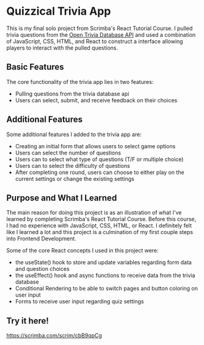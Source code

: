 # Quizzical Trivia App

This is my final solo project from Scrimba's React Tutorial Course. 
I pulled trivia questions from the [Open Trivia Database API](https://opentdb.com) and 
used a combination of JavaScript, CSS, HTML, and React to construct 
a interface allowing players to interact with the pulled questions. 

## Basic Features 

The core functionality of the trivia app lies in two features:

- Pulling questions from the trivia database api 
- Users can select, submit, and receive feedback on their choices

## Additional Features

Some additional features I added to the trivia app are:

- Creating an initial form that allows users to select game options
- Users can select the number of questions
- Users can to select what type of questions (T/F or multiple choice)
- Users can to select the difficulty of questions 
- After completing one round, users can choose to either play on the current settings or change the existing settings

## Purpose and What I Learned

The main reason for doing this project is as an illustration of what I've learned
by completing Scrimba's React Tutorial Course. Before this course, I had no experience
with JavaScript, CSS, HTML, or React. I definitely felt like I learned a lot and 
this project is a culmination of my first couple steps into Frontend Development. 

Some of the core React concepts I used in this project were:

- the useState() hook to store and update variables regarding form data and question choices 
- the useEffect() hook and async functions to receive data from the trivia database 
- Conditional Rendering to be able to switch pages and button coloring on user input
- Forms to receive user input regarding quiz settings 

## Try it here!
https://scrimba.com/scrim/cbB9qpCg



